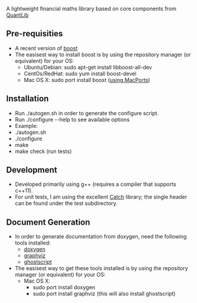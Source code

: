 A lightweight financial maths library based on core components from [QuantLib](https://github.com/lballabio/QuantLib)

Pre-requisities
---------------
* A recent version of [boost](http://www.boost.org)
* The easisest way to install boost is by using the repository manager (or equivalent) for your OS:
  * Ubuntu/Debian: sudo apt-get install libboost-all-dev
  * CentOs/RedHat: sudo yum install boost-devel
  * Mac OS X: sudo port install boost ([using MacPorts](https://www.macports.org/))

Installation
------------
* Run ./autogen.sh in order to generate the configure script.
* Run ./configure --help to see available options
* Example:
 * ./autogen.sh
 * ./configure
 * make
 * make check (run tests)

Development
-----------
* Developed primarily using g++ (requires a compiler that supports c++11).
* For unit tests, I am using the excellent [Catch](https://github.com/philsquared/Catch) library; the single header can be found under the test subdirectory. 

Document Generation
-------------------
* In order to generate documentation from doxygen, need the following tools installed:
  * [doxygen](www.doxygen.org)
  * [graphviz](http://www.graphviz.org)
  * [ghostscript](https://www.ghostscript.com)
* The easisest way to get these tools installed is by using the repository manager (or equivalent) for your OS:
  * Mac OS X: 
      * sudo port install doxygen
      * sudo port install graphviz (this will also install ghostscript)
